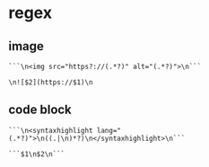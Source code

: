 # regex

## image

```regexp
```\n<img src="https?://(.*?)" alt="(.*?)">\n```

\n![$2](https://$1)\n
```

## code block

```regexp
```\n<syntaxhighlight lang="(.*?)">\n((.|\n)*?)\n</syntaxhighlight>\n```

```$1\n$2\n```
```
